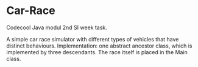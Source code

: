 # Car-Race

Codecool Java modul 2nd SI week task.

A simple car race simulator with different types of vehicles that have distinct behaviours.
Implementation: one abstract ancestor class, which is implemented by three descendants. 
The race itself is placed in the Main class.
